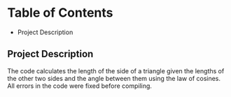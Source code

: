 # Table of Contents
* Project Description

## Project Description
The code calculates the length of the side of a triangle given the lengths of the other two sides and the angle between them using the law of cosines. 
All errors in the code were fixed before compiling.
